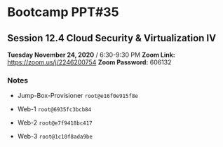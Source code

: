 # Bootcamp PPT#35
## Session 12.4 Cloud Security & Virtualization IV
**Tuesday November 24, 2020** / 6:30-9:30 PM
**Zoom Link:** https://zoom.us/j/2246200754 
**Zoom Password:** 606132

### Notes

- Jump-Box-Provisioner `root@e16f0e915f8e`

- Web-1 `root@6935fc3bcb84`

- Web-2 `root@e7f9418bc417`

- Web-3 `root@1c10f8ada9be`

  





